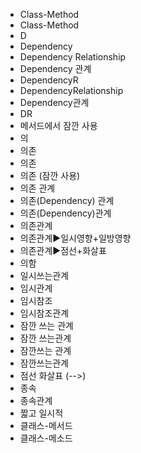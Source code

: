 ﻿- Class-Method
- Class-Method
- D
- Dependency
- Dependency Relationship
- Dependency 관계
- DependencyR
- DependencyRelationship
- Dependency관계
- DR
- 메서드에서 잠깐 사용
- 의
- 의존
- 의존
- 의존 (잠깐 사용)
- 의존 관계
- 의존(Dependency) 관계
- 의존(Dependency)관계
- 의존관계
- 의존관계▶️일시영향+일방영향
- 의존관계▶️점선+화살표
- 의함
- 일시쓰는관계
- 임시관계
- 임시참조
- 임시참조관계
- 잠깐 쓰는 관계
- 잠깐 쓰는관계
- 잠깐쓰는 관계
- 잠깐쓰는관계
- 점선 화살표 (-->)
- 종속
- 종속관계
- 짧고 일시적
- 클래스-메서드
- 클래스-메소드
